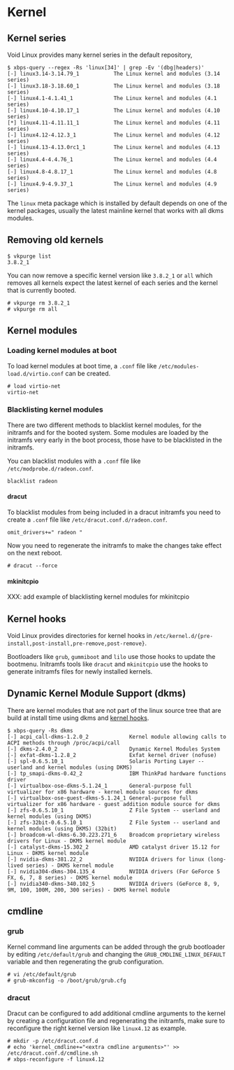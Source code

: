 # Kernel

## Kernel series

Void Linux provides many kernel series in the default repository,

    $ xbps-query --regex -Rs 'linux[34]' | grep -Ev '(dbg|headers)'
    [-] linux3.14-3.14.79_1           The Linux kernel and modules (3.14 series)
    [-] linux3.18-3.18.60_1           The Linux kernel and modules (3.18 series)
    [-] linux4.1-4.1.41_1             The Linux kernel and modules (4.1 series)
    [-] linux4.10-4.10.17_1           The Linux kernel and modules (4.10 series)
    [*] linux4.11-4.11.11_1           The Linux kernel and modules (4.11 series)
    [-] linux4.12-4.12.3_1            The Linux kernel and modules (4.12 series)
    [-] linux4.13-4.13.0rc1_1         The Linux kernel and modules (4.13 series)
    [-] linux4.4-4.4.76_1             The Linux kernel and modules (4.4 series)
    [-] linux4.8-4.8.17_1             The Linux kernel and modules (4.8 series)
    [-] linux4.9-4.9.37_1             The Linux kernel and modules (4.9 series)

The `linux` meta package which is installed by default depends on one of
the kernel packages, usually the latest mainline kernel that works with
all dkms modules.

## Removing old kernels

    $ vkpurge list
    3.8.2_1

You can now remove a specific kernel version like `3.8.2_1` or `all`
which removes all kernels expect the latest kernel of each series and
the kernel that is currently booted.

    # vkpurge rm 3.8.2_1
    # vkpurge rm all

## Kernel modules

### Loading kernel modules at boot

To load kernel modules at boot time, a `.conf` file like
`/etc/modules-load.d/virtio.conf` can be created.

    # load virtio-net
    virtio-net

### Blacklisting kernel modules

There are two different methods to blacklist kernel modules, for the
initramfs and for the booted system. Some modules are loaded by the
initramfs very early in the boot process, those have to be blacklisted
in the initramfs.

You can blacklist modules with a `.conf` file like
`/etc/modprobe.d/radeon.conf`.

    blacklist radeon

#### dracut

To blacklist modules from being included in a dracut initramfs you need
to create a `.conf` file like `/etc/dracut.conf.d/radeon.conf`.

    omit_drivers+=" radeon "

Now you need to regenerate the initramfs to make the changes take effect
on the next reboot.

    # dracut --force

#### mkinitcpio

XXX: add example of blacklisting kernel modules for mkinitcpio

## Kernel hooks

Void Linux provides directories for kernel hooks in
`/etc/kernel.d/{pre-install,post-install,pre-remove,post-remove}`.

Bootloaders like `grub`, `gummiboot` and `lilo` use those hooks to
update the bootmenu. Initramfs tools like `dracut` and `mkinitcpio` use
the hooks to generate initramfs files for newly installed kernels.

## Dynamic Kernel Module Support (dkms)

There are kernel modules that are not part of the linux source tree that
are build at install time using dkms and [kernel hooks](#kernel-hooks).

    $ xbps-query -Rs dkms
    [-] acpi_call-dkms-1.2.0_2             Kernel module allowing calls to ACPI methods through /proc/acpi/call
    [-] dkms-2.4.0_2                       Dynamic Kernel Modules System
    [-] exfat-dkms-1.2.8_2                 Exfat kernel driver (nofuse)
    [-] spl-0.6.5.10_1                     Solaris Porting Layer -- userland and kernel modules (using DKMS)
    [-] tp_smapi-dkms-0.42_2               IBM ThinkPad hardware functions driver
    [-] virtualbox-ose-dkms-5.1.24_1       General-purpose full virtualizer for x86 hardware - kernel module sources for dkms
    [-] virtualbox-ose-guest-dkms-5.1.24_1 General-purpose full virtualizer for x86 hardware - guest addition module source for dkms
    [-] zfs-0.6.5.10_1                     Z File System -- userland and kernel modules (using DKMS)
    [-] zfs-32bit-0.6.5.10_1               Z File System -- userland and kernel modules (using DKMS) (32bit)
    [-] broadcom-wl-dkms-6.30.223.271_6    Broadcom proprietary wireless drivers for Linux - DKMS kernel module
    [-] catalyst-dkms-15.302_2             AMD catalyst driver 15.12 for Linux - DKMS kernel module
    [-] nvidia-dkms-381.22_2               NVIDIA drivers for linux (long-lived series) - DKMS kernel module
    [-] nvidia304-dkms-304.135_4           NVIDIA drivers (For GeForce 5 FX, 6, 7, 8 series) - DKMS kernel module
    [-] nvidia340-dkms-340.102_5           NVIDIA drivers (GeForce 8, 9, 9M, 100, 100M, 200, 300 series) - DKMS kernel module

## cmdline

### grub

Kernel command line arguments can be added through the grub bootloader
by editing `/etc/default/grub` and changing the
`GRUB_CMDLINE_LINUX_DEFAULT` variable and then regenerating the grub
configuration.

    # vi /etc/default/grub
    # grub-mkconfig -o /boot/grub/grub.cfg

### dracut

Dracut can be configured to add additional cmdline arguments to the
kernel by creating a configuration file and regenerating the initramfs,
make sure to reconfigure the right kernel version like `linux4.12` as
example.

    # mkdir -p /etc/dracut.conf.d
    # echo 'kernel_cmdline+="<extra cmdline arguments>"' >> /etc/dracut.conf.d/cmdline.sh
    # xbps-reconfigure -f linux4.12
